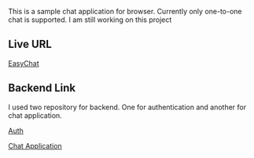 This is a sample chat application for browser. Currently only one-to-one chat is supported. I am still working on this project

## Live URL ##
[EasyChat](http://18.216.231.48:5000/)

## Backend Link
I used two repository for backend. One for authentication and another for chat application.

[Auth](https://github.com/sujon13/Authentication-and-user-management-used-jwt-)

[Chat Application](https://github.com/sujon13/Messenger-backend)
